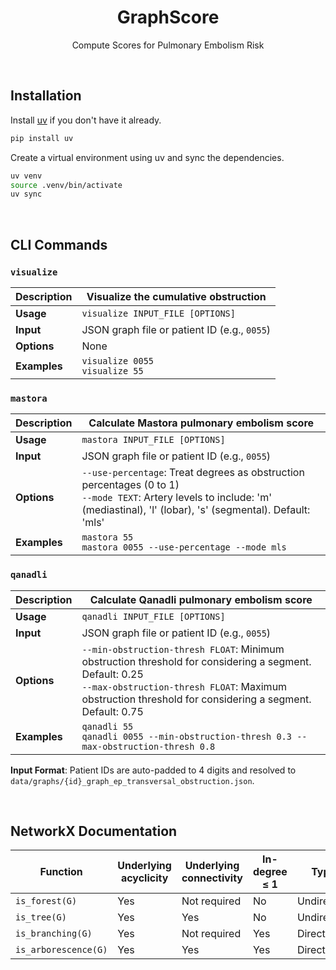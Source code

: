 <div align="center">

# GraphScore

Compute Scores for Pulmonary Embolism Risk

</div>

&#160;

## Installation

Install [uv](https://docs.astral.sh/uv/) if you don't have it already.

```bash
pip install uv
```

Create a virtual environment using uv and sync the dependencies.

```bash
uv venv
source .venv/bin/activate
uv sync
```

&#160;

## CLI Commands

### `visualize`

| **Description** | Visualize the cumulative obstruction         |
| --------------- | -------------------------------------------- |
| **Usage**       | `visualize INPUT_FILE [OPTIONS]`             |
| **Input**       | JSON graph file or patient ID (e.g., `0055`) |
| **Options**     | None                                         |
| **Examples**    | `visualize 0055`<br>`visualize 55`           |

### `mastora`

| **Description** | Calculate Mastora pulmonary embolism score                                                                                                                                        |
| --------------- | --------------------------------------------------------------------------------------------------------------------------------------------------------------------------------- |
| **Usage**       | `mastora INPUT_FILE [OPTIONS]`                                                                                                                                                    |
| **Input**       | JSON graph file or patient ID (e.g., `0055`)                                                                                                                                      |
| **Options**     | `--use-percentage`: Treat degrees as obstruction percentages (0 to 1)<br>`--mode TEXT`: Artery levels to include: 'm' (mediastinal), 'l' (lobar), 's' (segmental). Default: 'mls' |
| **Examples**    | `mastora 55`<br>`mastora 0055 --use-percentage --mode mls`                                                                                                                        |

### `qanadli`

| **Description** | Calculate Qanadli pulmonary embolism score                                                                                                                                                                           |
| --------------- | -------------------------------------------------------------------------------------------------------------------------------------------------------------------------------------------------------------------- |
| **Usage**       | `qanadli INPUT_FILE [OPTIONS]`                                                                                                                                                                                       |
| **Input**       | JSON graph file or patient ID (e.g., `0055`)                                                                                                                                                                         |
| **Options**     | `--min-obstruction-thresh FLOAT`: Minimum obstruction threshold for considering a segment. Default: 0.25<br>`--max-obstruction-thresh FLOAT`: Maximum obstruction threshold for considering a segment. Default: 0.75 |
| **Examples**    | `qanadli 55`<br>`qanadli 0055 --min-obstruction-thresh 0.3 --max-obstruction-thresh 0.8`                                                                                                                             |

**Input Format**: Patient IDs are auto-padded to 4 digits and resolved to `data/graphs/{id}_graph_ep_transversal_obstruction.json`.

&#160;

## NetworkX Documentation

| Function             | Underlying acyclicity | Underlying connectivity | In-degree ≤ 1 | Type       | Morgane's graphs compatibility |
| -------------------- | --------------------- | ----------------------- | ------------- | ---------- | ------------------------------ |
| `is_forest(G)`       | Yes                   | Not required            | No            | Undirected | Yes                            |
| `is_tree(G)`         | Yes                   | Yes                     | No            | Undirected | Yes                            |
| `is_branching(G)`    | Yes                   | Not required            | Yes           | Directed   | Yes                            |
| `is_arborescence(G)` | Yes                   | Yes                     | Yes           | Directed   | Yes                            |
